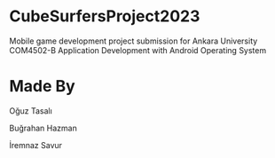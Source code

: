 # CubeSurfersProject2023

Mobile game development project submission for Ankara University COM4502-B Application Development with Android Operating System

# Made By
Oğuz Tasalı

Buğrahan Hazman

İremnaz Savur
